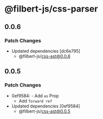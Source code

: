 # @filbert-js/css-parser

## 0.0.6

### Patch Changes

- Updated dependencies [dc6e795]
  - @filbert-js/css-ast@0.0.6

## 0.0.5

### Patch Changes

- 0ef9584: - Add `as` Prop
  - Add `forward ref`
- Updated dependencies [0ef9584]
  - @filbert-js/css-ast@0.0.5
